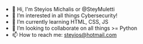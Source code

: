- 👋 Hi, I'm Steyios Michalis or @SteyMuletti
- 👀 I’m interested in all things Cybersecurity!
- 🌱 I’m currently learning HTML, CSS, JS
- 💞️ I’m looking to collaborate on all things >= Python
- 📫 How to reach me: steyios@hotmail.com

<!---
SteyMuletti/SteyMuletti is a ✨ special ✨ repository because its `README.md` (this file) appears on your GitHub profile.
You can click the Preview link to take a look at your changes.
--->
